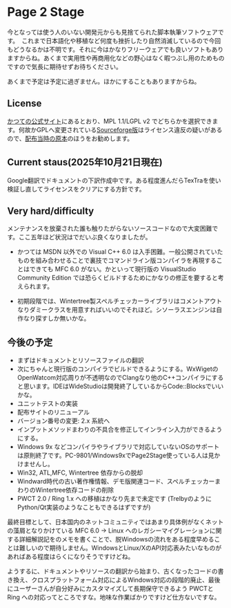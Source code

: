 # Page 2 Stage

今となっては使う人のいない開発元からも見捨てられた脚本執筆ソフトウェアです。　これまで日本語化や移植など何度も挫折したり自然消滅しているので今回もどうなるかは不明です。それに今はかなりフリーウェアでも良いソフトもありますからね。あくまで実用性や再商用化などの野心はなく暇つぶし用のためものですので気長に期待せずお待ちください。

あくまで予定は予定に過ぎません。ほかにすることもありますからね。

## License

[かつての公式サイト](https://web.archive.org/web/20071204150059/http://www.windwardreports.com/page2stage.htm)にあるとおり、MPL 1.1/LGPL v2 でどちらかを選択できます。何故かGPLへ変更されている[Sourceforge版](https://sourceforge.net/projects/page2stage/
)はライセンス違反の疑いがあるので、[配布当時の原本](https://web.archive.org/web/20120208050902/http://www.enemynations.com/downloads/Page2Stage_source.rar)のほうをお勧めします。

## Current staus(2025年10月21日現在)

Google翻訳でドキュメントの下訳作成中です。ある程度進んだらTexTraを使い検証し直してライセンスをクリアにする方針です。

## Very hard/difficulty

メンテナンスを放棄された誰も触りたがらないソースコードなので大変困難です。ここ五年ほど状況はでだいぶ良くなりましたが。

* かつては MSDN 以外での Visual C++ 6.0 は入手困難。一般公開されていたものを組み合わせることで裏技でコマンドライン版コンパイラを再現することはできても MFC 6.0 がない。かといって現行版の VisualStudio Community Edition では恐らくビルドするためにかなりの修正を要すると考えられます。

* 初期段階では、Wintertree製スペルチェッカーライブラリはコメントアウトなりダミークラスを用意すればいいのでそれほど。シソーラスエンジンは自作なり探すしか無いかな。

## 今後の予定
* まずはドキュメントとリソースファイルの翻訳
* 次にちゃんと現行版のコンパイラでビルドできるようにする。WxWigetのOpenWatcom対応周りが不透明なのでClangなり他のC++コンパイラにすると思います。IDEはWideStudioは開発終了しているからCode::Blocksでいいかな。
* ユニットテストの実装
* 配布サイトのリニューアル
* バージョン番号の変更: 2.x 系統へ
* インプットメソッドまわりの不具合を修正してインライン入力ができるようにする。
* Windows 9x などコンパイラやライブラリで対応していないOSのサポートは原則終了です。PC-9801/Windows9xでPage2Stage使っている人は見かけませんし。
* Win32, ATL,MFC, Wintertree 依存からの脱却
* Windward時代の古い著作権情報、デモ版関連コード、スペルチェッカーまわりのWintertree依存コードの削除
* PWCT 2.0 / Ring 1.x への移植はかなり先まで未定です (TrelbyのようにPython/Qt実装のようなこともできるはずですが)

最終目標として、日本国内のネットコミュニティではあまり具体例がなくネットの藻屑となりかけている MFC 6.0 → Linux へのレガシーマイグレーションに関する詳細解説記をのメモを書くことで、脱Windowsの流れをある程度早めることは難しいので期待しません。WindowsとLinux/XのAPI対応表みたいなものがあればある程度はらくになりそうですけどね。

ようするに、ドキュメントやリソースの翻訳から始まり、古くなったコードの書き換え、クロスプラットフォーム対応によるWindows対応の段階的廃止、最後にユーザーさんが自分好みにカスタマイズして長期保守できるよう PWCTとRing への対応ってところですな。地味な作業ばかりですけど仕方ないですな。
